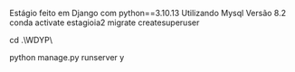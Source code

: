 Estágio feito em Django com python==3.10.13
Utilizando Mysql Versão 8.2
conda activate estagioia2
migrate
createsuperuser


cd .\WDYP\

python manage.py runserver
y